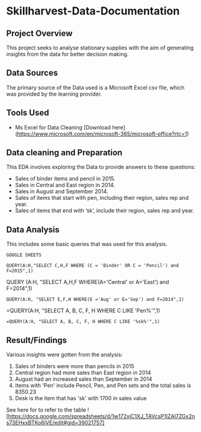 # Skillharvest-Data-Documentation

## Project Overview
This project seeks to analyse stationary supplies with the aim of generating insights from the data for better decision making.

## Data Sources
The primary source of the Data used is a Microsoft Excel csv file, which was provided by the learning provider.

## Tools Used
- Ms Excel for Data Cleaning [Download here] (https://www.microsoft.com/en/microsoft-365/microsoft-office?rtc=1)

## Data cleaning and Preparation

This EDA involves exploring the Data to provide answers to these questions:
  - Sales of binder items and pencil in 2015.
  - Sales in Central and East region in 2014.
  - Sales in August and September 2014.
  - Sales of items that start with pen, including their region, sales rep and year.
  - Sales of items that end with ‘sk’, include their region, sales rep and year.

## Data Analysis
This includes some basic queries that was used for this analysis.

````
GOOGLE SHEETS

QUERY(A:H,"SELECT C,H,F WHERE (C = 'Binder' OR C = 'Pencil') and F=2015",1)

````
QUERY (A:H, "SELECT A,H,F WHERE(A='Central' or A='East') and F=2014",1)

````
QUERY(A:H, "SELECT E,F,H WHERE(E ='Aug' or E='Sep') and F=2014",1)

````
=QUERY(A:H, "SELECT A, B, C, F, H WHERE C LIKE 'Pen%'",1)

````
=QUERY(A:H, "SELECT A, B, C, F, H WHERE C LIKE '%sk%'",1)
````



## Result/Findings
Various insights were gotten from the analysis:
  1. Sales of binders were more than pencils in 2015
  2. Central region had more sales than East region in 2014
  3. August had an increased sales than September in 2014
  4. Items with 'Pen' include Pencil, Pen, and Pen sets and the total sales is 8350.23
  5. Desk is the item that has 'sk' with 1700 in sales value

See here for to refer to the table
![https://docs.google.com/spreadsheets/d/1w172xjC1XJ_TAVcsP1IZAl7ZGx2ns73EHxxBTKo6jVE/edit#gid=39021757]
